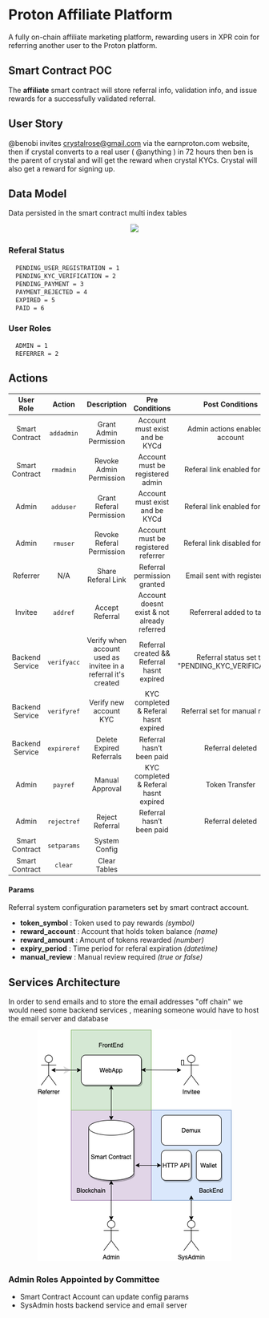 # Proton Affiliate Platform

A fully on-chain affiliate marketing platform, rewarding users in XPR coin for referring another user to the Proton platform.

## Smart Contract POC

The **affiliate** smart contract will store referral info, validation info, and issue rewards for a successfully validated referral.

## User Story

@benobi invites crystalrose@gmail.com via the earnproton.com website, then if crystal converts to a real user ( @anything ) in 72 hours then ben is the parent of crystal and will get the reward when crystal KYCs. Crystal will also get a reward for signing up.

## Data Model

Data persisted in the smart contract multi index tables

<p align="center">
   <img src="../../docs/img/data-model.png">
</p>

### Referal Status

```
  PENDING_USER_REGISTRATION = 1
  PENDING_KYC_VERIFICATION = 2
  PENDING_PAYMENT = 3
  PAYMENT_REJECTED = 4
  EXPIRED = 5
  PAID = 6
```

### User Roles

```
  ADMIN = 1
  REFERRER = 2
```

## Actions

|    User Role    |   Action    |        Description        |               Pre Conditions                |          Post Conditions          |
| :-------------: | :---------: | :-----------------------: | :-----------------------------------------: | :-------------------------------: |
| Smart Contract  | `addadmin`  |  Grant Admin Permission   |       Account must exist and be KYCd        | Admin actions enabled for account |
| Smart Contract  |  `rmadmin`  |  Revoke Admin Permission  |      Account must be registered admin       |   Referal link enabled for user   |
|      Admin      |  `adduser`  | Grant Referal Permission  |       Account must exist and be KYCd        |   Referal link enabled for user   |
|      Admin      |  `rmuser`   | Revoke Referal Permission |     Account must be registered referrer     |  Referal link disabled for user   |
|    Referrer     |     N/A     |    Share Referal Link     |         Referral permission granted         |   Email sent with register link   |
|     Invitee     |  `addref`   |      Accept Referral      | Account doesnt exist & not already referred |     Referreral added to table     |
| Backend Service | `verifyacc` |  Verify when account used as invitee in a referral it's created   |    Referral created && Referral hasnt expired    |  Referral status set to "PENDING_KYC_VERIFICATION"  |
| Backend Service | `verifyref` |  Verify new account KYC   |    KYC completed & Referal hasnt expired    |  Referral set for manual review   |
| Backend Service | `expireref` | Delete Expired Referrals  |          Referral hasn’t been paid          |         Referral deleted          |
|      Admin      |  `payref`   |      Manual Approval      |    KYC completed & Referal hasnt expired    |          Token Transfer           |
|      Admin      | `rejectref` |      Reject Referral      |          Referral hasn’t been paid          |         Referral deleted          |
| Smart Contract  | `setparams` |       System Config       |                                             |                                   |
| Smart Contract  |   `clear`   |       Clear Tables        |                                             |                                   |

#### Params

Referral system configuration parameters set by smart contract account.

- **token_symbol** : Token used to pay rewards _(symbol)_
- **reward_account** : Account that holds token balance _(name)_
- **reward_amount** : Amount of tokens rewarded _(number)_
- **expiry_period** : Time period for referal expiration _(datetime)_
- **manual_review** : Manual review required _(true or false)_

## Services Architecture

In order to send emails and to store the email addresses "off chain" we would need some backend services , meaning someone would have to host the email server and database

<p align="center">
     <img src="../../docs/img/services.png">
</p>

### Admin Roles Appointed by Committee

- Smart Contract Account can update config params
- SysAdmin hosts backend service and email server
